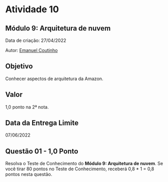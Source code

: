 # Atividade 10

## Módulo 9: Arquitetura de nuvem

Data de criação: 27/04/2022

Autor: [Emanuel Coutinho](https://github.com/emanuelcoutinho)

## Objetivo
Conhecer aspectos de arquitetura da Amazon.

## Valor
1,0 ponto na 2ª nota.

## Data da Entrega Limite
07/06/2022

## Questão 01 - 1,0 Ponto
Resolva o Teste de Conhecimento do **Módulo 9: Arquitetura de nuvem**. Se você tirar 80 pontos no Teste de Conhecimento, receberá 0,8 * 1 = 0,8 pontos nesta questão.


